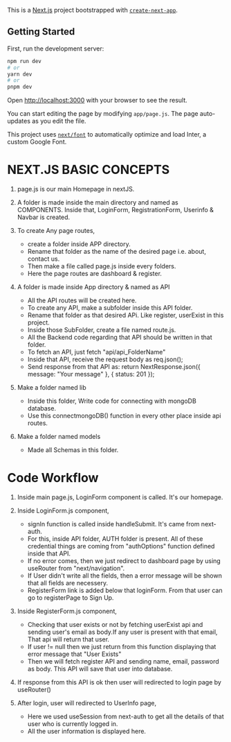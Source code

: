 This is a [Next.js](https://nextjs.org/) project bootstrapped with [`create-next-app`](https://github.com/vercel/next.js/tree/canary/packages/create-next-app).

## Getting Started

First, run the development server:

```bash
npm run dev
# or
yarn dev
# or
pnpm dev
```

Open [http://localhost:3000](http://localhost:3000) with your browser to see the result.

You can start editing the page by modifying `app/page.js`. The page auto-updates as you edit the file.

This project uses [`next/font`](https://nextjs.org/docs/basic-features/font-optimization) to automatically optimize and load Inter, a custom Google Font.

# NEXT.JS BASIC CONCEPTS

1. page.js is our main Homepage in nextJS.

2. A folder is made inside the main directory and named as COMPONENTS. Inside that, LoginForm, RegistrationForm, Userinfo & Navbar is created.

3. To create Any page routes,

   - create a folder inside APP directory.
   - Rename that folder as the name of the desired page i.e. about, contact us.
   - Then make a file called page.js inside every folders.
   - Here the page routes are dashboard & register.

4. A folder is made inside App directory & named as API

   - All the API routes will be created here.
   - To create any API, make a subfolder inside this API folder.
   - Rename that folder as that desired APi. Like register, userExist in this project.
   - Inside those SubFolder, create a file named route.js.
   - All the Backend code regarding that API should be written in that folder.
   - To fetch an API, just fetch "api/api_FolderName"
   - Inside that API, receive the request body as req.json();
   - Send response from that API as: return NextResponse.json({ message: "Your message" }, { status: 201 });

5. Make a folder named lib

   - Inside this folder, Write code for connecting with mongoDB database.
   - Use this connectmongoDB() function in every other place inside api routes.

6. Make a folder named models

   - Made all Schemas in this folder.

# Code Workflow

1. Inside main page.js, LoginForm component is called. It's our homepage.

2. Inside LoginForm.js component,

   - signIn function is called inside handleSubmit. It's came from next-auth.
   - For this, inside API folder, AUTH folder is present.
  All of these credential things are coming from "authOptions" function defined inside that API.
   - If no error comes, then we just redirect to dashboard page by using useRouter from "next/navigation".
   - If User didn't write all the fields, then a error message will be shown that all fields are necessery.
   - RegisterForm link is added below that loginForm. From that user can go to registerPage to Sign Up.

3. Inside RegisterForm.js component,

   - Checking that user exists or not by fetching userExist api and sending user's email as body.If any user is present with that email, That api will return that user.
   - If user != null then we just return from this function displaying that error message that "User Exists"
   - Then we will fetch register API and sending name, email, password as body. This API will save that user into database.

4. If response from this API is ok then user will redirected to login page by useRouter()

5. After login, user will redirected to UserInfo page,

   - Here we used useSession from next-auth to get all the details of that user who is currently logged in.
   - All the user information is displayed here.
